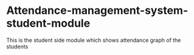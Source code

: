 # Attendance-management-system-student-module
This is the student side module which shows attendance graph of the students
